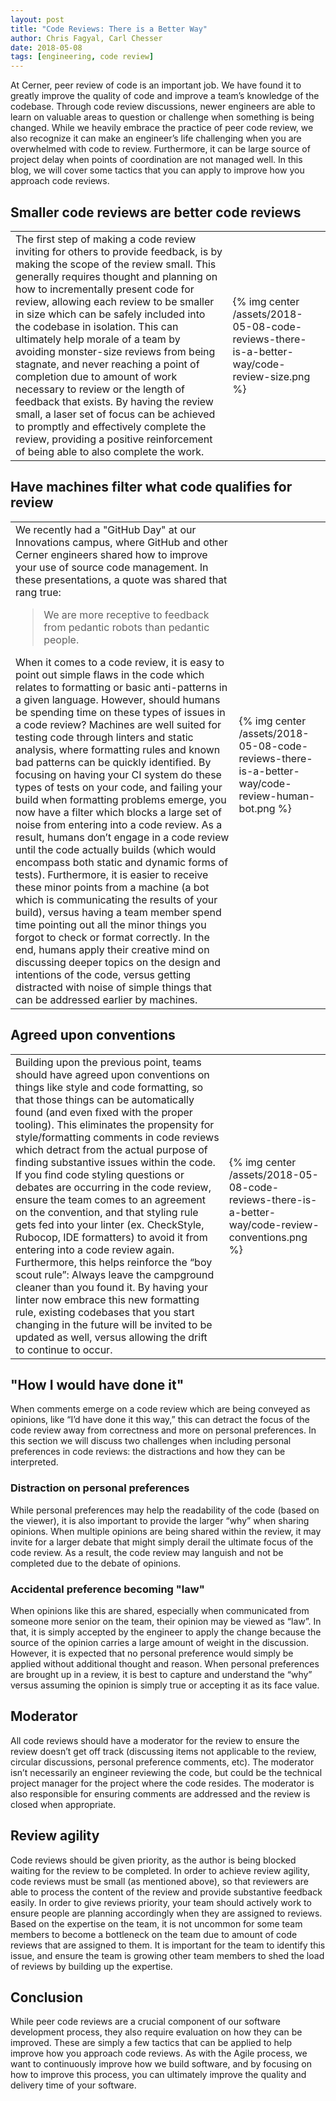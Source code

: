 ```yaml
---
layout: post
title: "Code Reviews: There is a Better Way"
author: Chris Fagyal, Carl Chesser
date: 2018-05-08
tags: [engineering, code review]
---
```


At Cerner, peer review of code is an important job. We have found it to greatly improve the quality of code and improve a team’s knowledge of the codebase. Through code review discussions, newer engineers are able to learn on valuable areas to question or challenge when something is being changed. While we heavily embrace the practice of peer code review, we also recognize it can make an engineer’s life challenging when you are overwhelmed with code to review. Furthermore, it can be large source of project delay when points of coordination are not managed well. In this blog, we will cover some tactics that you can apply to improve how you approach code reviews.

## Smaller code reviews are better code reviews

<table cellpadding="5">
  <tr>
    <td>
      <div class='pull-left' markdown="1">
        The first step of making a code review inviting for others to provide feedback, is by making the scope of the review small. This generally requires thought and planning on how to incrementally present code for review, allowing each review to be smaller in size which can be safely included into the codebase in isolation. This can ultimately help morale of a team by avoiding monster-size reviews from being stagnate, and never reaching a point of completion due to amount of work necessary to review or the length of feedback that exists. By having the review small, a laser set of focus can be achieved to promptly and effectively complete the review, providing a positive reinforcement of being able to also complete the work.
      </div>
    </td>
    <td>
      {% img center /assets/2018-05-08-code-reviews-there-is-a-better-way/code-review-size.png %}
    </td>
  </tr>
</table>

## Have machines filter what code qualifies for review

<table cellpadding="5">
  <tr>
    <td>
      <div class='pull-left' markdown="1">
        We recently had a "GitHub Day" at our Innovations campus, where GitHub and other Cerner engineers shared how to improve your use of source code management. In these presentations, a quote was shared that rang true:
        <blockquote><p>We are more receptive to feedback from pedantic robots than pedantic people.</p></blockquote>
        When it comes to a code review, it is easy to point out simple flaws in the code which relates to formatting or basic anti-patterns in a given language. However, should humans be spending time on these types of issues in a code review? Machines are well suited for testing code through linters and static analysis, where formatting rules and known bad patterns can be quickly identified. By focusing on having your CI system do these types of tests on your code, and failing your build when formatting problems emerge, you now have a filter which blocks a large set of noise from entering into a code review. As a result, humans don’t engage in a code review until the code actually builds (which would encompass both static and dynamic forms of tests). Furthermore, it is easier to receive these minor points from a machine (a bot which is communicating the results of your build), versus having a team member spend time pointing out all the minor things you forgot to check or format correctly. In the end, humans apply their creative mind on discussing deeper topics on the design and intentions of the code, versus getting distracted with noise of simple things that can be addressed earlier by machines.
      </div>
    </td>
    <td>
      {% img center /assets/2018-05-08-code-reviews-there-is-a-better-way/code-review-human-bot.png %}
    </td>
  </tr>
</table>

## Agreed upon conventions

<table cellpadding="5">
  <tr>
    <td>
      <div class='pull-left' markdown="1">
        Building upon the previous point, teams should have agreed upon conventions on things like style and code formatting, so that those things can be automatically found (and even fixed with the proper tooling).  This eliminates the propensity for style/formatting comments in code reviews which detract from the actual purpose of finding substantive issues within the code. If you find code styling questions or debates are occurring in the code review, ensure the team comes to an agreement on the convention, and that styling rule gets fed into your linter (ex. CheckStyle, Rubocop, IDE formatters) to avoid it from entering into a code review again. Furthermore, this helps reinforce the “boy scout rule”: Always leave the campground cleaner than you found it. By having your linter now embrace this new formatting rule, existing codebases that you start changing in the future will be invited to be updated as well, versus allowing the drift to continue to occur.
      </div>
    </td>
    <td>
      {% img center /assets/2018-05-08-code-reviews-there-is-a-better-way/code-review-conventions.png %}
    </td>
  </tr>
</table>

## "How I would have done it"

When comments emerge on a code review which are being conveyed as opinions, like “I’d have done it this way,” this can detract the focus of the code review away from correctness and more on personal preferences. In this section we will discuss two challenges when including personal preferences in code reviews: the distractions and how they can be interpreted.

### Distraction on personal preferences

While personal preferences may help the readability of the code (based on the viewer), it is also important to provide the larger “why” when sharing opinions. When multiple opinions are being shared within the review, it may invite for a larger debate that might simply derail the ultimate focus of the code review. As a result, the code review may languish and not be completed due to the debate of opinions.

### Accidental preference becoming "law"

When opinions like this are shared, especially when communicated from someone more senior on the team, their opinion may be viewed as “law”. In that, it is simply accepted by the engineer to apply the change because the source of the opinion carries a large amount of weight in the discussion. However, it is expected that no personal preference would simply be applied without additional thought and reason. When personal preferences are brought up in a review, it is best to capture and understand the “why” versus assuming the opinion is simply true or accepting it as its face value.

## Moderator

All code reviews should have a moderator for the review to ensure the review doesn’t get off track (discussing items not applicable to the review, circular discussions, personal preference comments, etc).  The moderator isn’t necessarily an engineer reviewing the code, but could be the technical project manager for the project where the code resides.  The moderator is also responsible for ensuring comments are addressed and the review is closed when appropriate.

## Review agility

Code reviews should be given priority, as the author is being blocked waiting for the review to be completed.  In order to achieve review agility, code reviews must be small (as mentioned above), so that reviewers are able to process the content of the review and provide substantive feedback easily. In order to give reviews priority, your team should actively work to ensure people are planning accordingly when they are assigned to reviews. Based on the expertise on the team, it is not uncommon for some team members to become a bottleneck on the team due to amount of code reviews that are assigned to them. It is important for the team to identify this issue, and ensure the team is growing other team members to shed the load of reviews by building up the expertise.

## Conclusion

While peer code reviews are a crucial component of our software development process, they also require evaluation on how they can be improved. These are simply a few tactics that can be applied to help improve how you approach code reviews. As with the Agile process, we want to continuously improve how we build software, and by focusing on how to improve this process, you can ultimately improve the quality and delivery time of your software.

